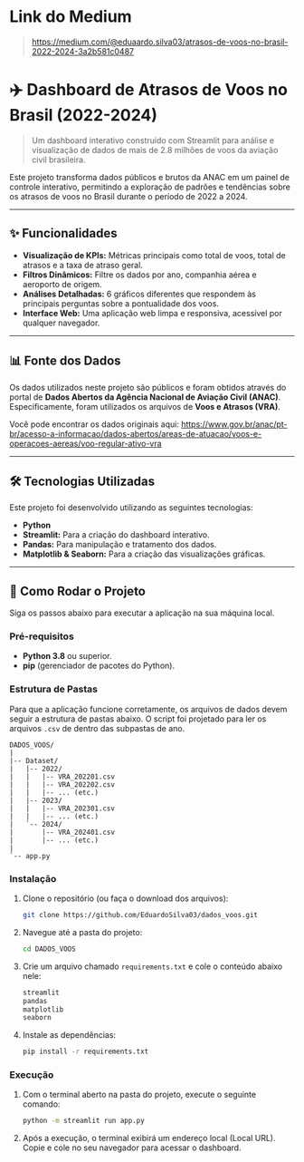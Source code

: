 # Link do Medium

> https://medium.com/@eduaardo.silva03/atrasos-de-voos-no-brasil-2022-2024-3a2b581c0487 

# ✈️ Dashboard de Atrasos de Voos no Brasil (2022-2024)

> Um dashboard interativo construído com Streamlit para análise e visualização de dados de mais de 2.8 milhões de voos da aviação civil brasileira.

Este projeto transforma dados públicos e brutos da ANAC em um painel de controle interativo, permitindo a exploração de padrões e tendências sobre os atrasos de voos no Brasil durante o período de 2022 a 2024.

---

## ✨ Funcionalidades

- **Visualização de KPIs:** Métricas principais como total de voos, total de atrasos e a taxa de atraso geral.
- **Filtros Dinâmicos:** Filtre os dados por ano, companhia aérea e aeroporto de origem.
- **Análises Detalhadas:** 6 gráficos diferentes que respondem às principais perguntas sobre a pontualidade dos voos.
- **Interface Web:** Uma aplicação web limpa e responsiva, acessível por qualquer navegador.

---

## 📊 Fonte dos Dados

Os dados utilizados neste projeto são públicos e foram obtidos através do portal de **Dados Abertos da Agência Nacional de Aviação Civil (ANAC)**. Especificamente, foram utilizados os arquivos de **Voos e Atrasos (VRA)**.

Você pode encontrar os dados originais aqui: https://www.gov.br/anac/pt-br/acesso-a-informacao/dados-abertos/areas-de-atuacao/voos-e-operacoes-aereas/voo-regular-ativo-vra

---

## 🛠️ Tecnologias Utilizadas

Este projeto foi desenvolvido utilizando as seguintes tecnologias:

- **Python**
- **Streamlit:** Para a criação do dashboard interativo.
- **Pandas:** Para manipulação e tratamento dos dados.
- **Matplotlib & Seaborn:** Para a criação das visualizações gráficas.

---

## 🚀 Como Rodar o Projeto

Siga os passos abaixo para executar a aplicação na sua máquina local.

### Pré-requisitos

- **Python 3.8** ou superior.
- **pip** (gerenciador de pacotes do Python).

### Estrutura de Pastas

Para que a aplicação funcione corretamente, os arquivos de dados devem seguir a estrutura de pastas abaixo. O script foi projetado para ler os arquivos `.csv` de dentro das subpastas de ano.

```
DADOS_VOOS/
|
|-- Dataset/
|   |-- 2022/
|   |   |-- VRA_202201.csv
|   |   |-- VRA_202202.csv
|   |   |-- ... (etc.)
|   |-- 2023/
|   |   |-- VRA_202301.csv
|   |   |-- ... (etc.)
|   `-- 2024/
|       |-- VRA_202401.csv
|       |-- ... (etc.)
|
`-- app.py
```

### Instalação

1.  Clone o repositório (ou faça o download dos arquivos):
    ```bash
    git clone https://github.com/EduardoSilva03/dados_voos.git
    ```

2.  Navegue até a pasta do projeto:
    ```bash
    cd DADOS_VOOS
    ```

3.  Crie um arquivo chamado `requirements.txt` e cole o conteúdo abaixo nele:
    ```txt
    streamlit
    pandas
    matplotlib
    seaborn
    ```

4.  Instale as dependências:
    ```bash
    pip install -r requirements.txt
    ```

### Execução

1.  Com o terminal aberto na pasta do projeto, execute o seguinte comando:
    ```bash
    python -m streamlit run app.py
    ```
2.  Após a execução, o terminal exibirá um endereço local (Local URL). Copie e cole no seu navegador para acessar o dashboard.
